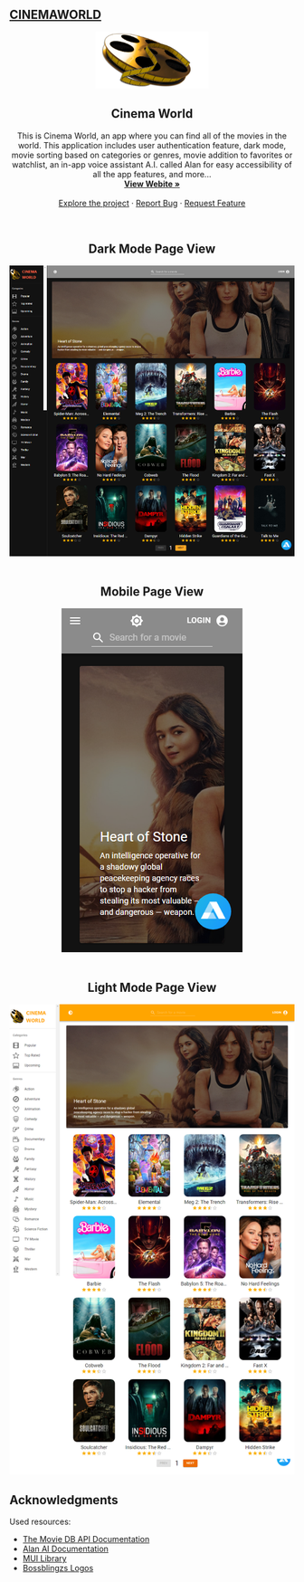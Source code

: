 ## [CINEMAWORLD](https://cinemaworldmovies.netlify.app/)

<div align="center">
  <a href="https://github.com/Erudite885/cinema-world">
    <img src='./src/assets/images/ultimateLogo.png' alt='test' width="200" height="100" />
  </a>

   <h2 align="center">Cinema World</h2>

  <p align="center">
    This is Cinema World, an app where you can find all of the movies in the world. This application includes user authentication feature, dark mode, movie sorting based on categories or genres, movie addition to favorites or watchlist, an in-app voice assistant A.I. called Alan for easy accessibility of all the app features, and more... 
    <br />
    <a href="https://cinemaworldmovies.netlify.app/"><strong>View Webite »</strong></a>
    <br />
    <br />
    <a href="https://github.com/Erudite885/cinema-world">Explore the project</a>
    ·
    <a href="https://github.com/Erudite885/cinema-world/issues">Report Bug</a>
    ·
    <a href="https://github.com/Erudite885/cinema-world/issues">Request Feature</a>
  </p>
<br />
  <div align="center">
  <h2 >Dark Mode Page View</h2>
  <img src='./src/assets/images/CinemaWorld-darkfull.png' alt='test'  />
  </div>
<br />
  <div align="center">
  <h2 >Mobile Page View</h2>
  <img src='./src/assets/images/CinemaWorld-mobile.png' alt='test'  />
  </div>
<br />
  <div align="center">
  <h2 >Light Mode Page View</h2>
  <img src='./src/assets/images/CinemaWorld-lightfull.png' alt='test'  />
  </div>
</div>

## Acknowledgments

Used resources:

* [The Movie DB API Documentation](https://developers.themoviedb.org/3/getting-started/introduction)
* [Alan AI Documentation](https://alan.app/docs/)
* [MUI Library](https://mui.com/)
* [Bossblingzs Logos](https://www.instagram.com/bossblingzs?igshid=ZDc4ODBmNjlmNQ==/)
